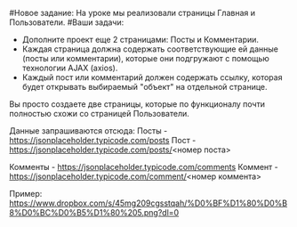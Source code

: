 #Новое задание:
На уроке мы реализовали страницы Главная и Пользователи.
#Ваши задачи:

- Дополните проект еще 2 страницами: Посты и Комментарии.
- Каждая страница должна содержать соответствующие ей данные (посты или комментарии), которые они подгружают с помощью технологии AJAX (axios).
- Каждый пост или комментарий должен содержать ссылку, которая будет открывать выбираемый "объект" на отдельной странице.

Вы просто создаете две страницы, которые по функционалу почти полностью схожи со страницей Пользователи.

Данные запрашиваются отсюда:
Посты - https://jsonplaceholder.typicode.com/posts
Пост - https://jsonplaceholder.typicode.com/posts/<номер поста>

Комменты - https://jsonplaceholder.typicode.com/comments
Коммент - https://jsonplaceholder.typicode.com/comment/<номер коммента>

Пример: https://www.dropbox.com/s/45mg209cgsstqah/%D0%BF%D1%80%D0%B8%D0%BC%D0%B5%D1%80%205.png?dl=0
